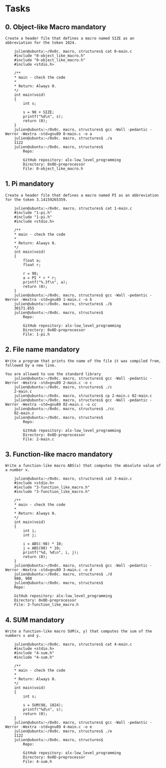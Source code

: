 # Tasks
   ## 0. Object-like Macro                mandatory
    Create a header file that defines a macro named SIZE as an abbreviation for the token 1024.

        julien@ubuntu:~/0x0c. macro, structures$ cat 0-main.c
        #include "0-object_like_macro.h"
        #include "0-object_like_macro.h"
        #include <stdio.h>

        /**
        * main - check the code
        *
        * Return: Always 0.
        */
        int main(void)
        {
            int s;

            s = 98 + SIZE;
            printf("%d\n", s);
            return (0);
        }
        julien@ubuntu:~/0x0c. macro, structures$ gcc -Wall -pedantic -Werror -Wextra -std=gnu89 0-main.c -o a
        julien@ubuntu:~/0x0c. macro, structures$ ./a 
        1122
        julien@ubuntu:~/0x0c. macro, structures$ 
            Repo:

            GitHub repository: alx-low_level_programming
            Directory: 0x0D-preprocessor
            File: 0-object_like_macro.h
        
   ## 1. Pi             mandatory
    Create a header file that defines a macro named PI as an abbreviation for the token 3.14159265359.

        julien@ubuntu:~/0x0c. macro, structures$ cat 1-main.c
        #include "1-pi.h"
        #include "1-pi.h"
        #include <stdio.h>

        /**
        * main - check the code
        *
        * Return: Always 0.
        */
        int main(void)
        {
            float a;
            float r;

            r = 98;
            a = PI * r * r;
            printf("%.3f\n", a);
            return (0);
        }
        julien@ubuntu:~/0x0c. macro, structures$ gcc -Wall -pedantic -Werror -Wextra -std=gnu89 1-main.c -o b
        julien@ubuntu:~/0x0c. macro, structures$ ./b
        30171.855
        julien@ubuntu:~/0x0c. macro, structures$ 
            Repo:

            GitHub repository: alx-low_level_programming
            Directory: 0x0D-preprocessor
            File: 1-pi.h
            
   ## 2. File name   mandatory
    Write a program that prints the name of the file it was compiled from, followed by a new line.

    You are allowed to use the standard library
        julien@ubuntu:~/0x0c. macro, structures$ gcc -Wall -pedantic -Werror -Wextra -std=gnu89 2-main.c -o c
        julien@ubuntu:~/0x0c. macro, structures$ ./c 
        2-main.c
        julien@ubuntu:~/0x0c. macro, structures$ cp 2-main.c 02-main.c
        julien@ubuntu:~/0x0c. macro, structures$ gcc -Wall -pedantic -Werror -Wextra -std=gnu89 02-main.c -o cc
        julien@ubuntu:~/0x0c. macro, structures$ ./cc
        02-main.c
        julien@ubuntu:~/0x0c. macro, structures$ 
            Repo:

            GitHub repository: alx-low_level_programming
            Directory: 0x0D-preprocessor
            File: 2-main.c
        
   ## 3. Function-like macro      mandatory
    Write a function-like macro ABS(x) that computes the absolute value of a number x.

        julien@ubuntu:~/0x0c. macro, structures$ cat 3-main.c
        #include <stdio.h>
        #include "3-function_like_macro.h"
        #include "3-function_like_macro.h"

        /**
        * main - check the code
        *
        * Return: Always 0.
        */
        int main(void)
        {
            int i;
            int j;

            i = ABS(-98) * 10;
            j = ABS(98) * 10;
            printf("%d, %d\n", i, j);
            return (0);
        }
        julien@ubuntu:~/0x0c. macro, structures$ gcc -Wall -pedantic -Werror -Wextra -std=gnu89 3-main.c -o d
        julien@ubuntu:~/0x0c. macro, structures$ ./d 
        980, 980
        julien@ubuntu:~/0x0c. macro, structures$ 
        Repo:

        GitHub repository: alx-low_level_programming
        Directory: 0x0D-preprocessor
        File: 3-function_like_macro.h
        
   ## 4. SUM        mandatory
   
    Write a function-like macro SUM(x, y) that computes the sum of the numbers x and y.

        julien@ubuntu:~/0x0c. macro, structures$ cat 4-main.c
        #include <stdio.h>
        #include "4-sum.h"
        #include "4-sum.h"

        /**
        * main - check the code
        *
        * Return: Always 0.
        */
        int main(void)
        {
            int s;

            s = SUM(98, 1024);
            printf("%d\n", s);
            return (0);
        }
        julien@ubuntu:~/0x0c. macro, structures$ gcc -Wall -pedantic -Werror -Wextra -std=gnu89 4-main.c -o e
        julien@ubuntu:~/0x0c. macro, structures$ ./e 
        1122
        julien@ubuntu:~/0x0c. macro, structures$ 
            Repo:

            GitHub repository: alx-low_level_programming
            Directory: 0x0D-preprocessor
            File: 4-sum.h
